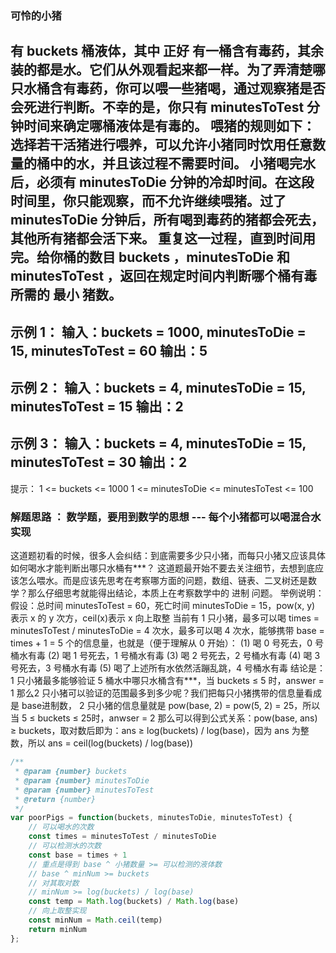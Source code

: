 ### 可怜的小猪
  有 buckets 桶液体，其中 正好 有一桶含有毒药，其余装的都是水。它们从外观看起来都一样。为了弄清楚哪只水桶含有毒药，你可以喂一些猪喝，通过观察猪是否会死进行判断。不幸的是，你只有 minutesToTest 分钟时间来确定哪桶液体是有毒的。
  喂猪的规则如下：
  选择若干活猪进行喂养，可以允许小猪同时饮用任意数量的桶中的水，并且该过程不需要时间。
  小猪喝完水后，必须有 minutesToDie 分钟的冷却时间。在这段时间里，你只能观察，而不允许继续喂猪。过了 minutesToDie 分钟后，所有喝到毒药的猪都会死去，其他所有猪都会活下来。
  重复这一过程，直到时间用完。给你桶的数目 buckets ，minutesToDie 和 minutesToTest ，返回在规定时间内判断哪个桶有毒所需的 最小 猪数。
---
示例 1：
  输入：buckets = 1000, minutesToDie = 15, minutesToTest = 60
  输出：5
---
示例 2：
  输入：buckets = 4, minutesToDie = 15, minutesToTest = 15
  输出：2
---
示例 3：
  输入：buckets = 4, minutesToDie = 15, minutesToTest = 30
  输出：2
---
提示：
  1 <= buckets <= 1000
  1 <= minutesToDie <= minutesToTest <= 100


### 解题思路 ： 数学题，要用到数学的思想 --- 每个小猪都可以喝混合水实现 
  这道题初看的时候，很多人会纠结：到底需要多少只小猪，而每只小猪又应该具体如何喝水才能判断出哪只水桶有***？
  这道题最开始不要去关注细节，去想到底应该怎么喂水。而是应该先思考在考察哪方面的问题，数组、链表、二叉树还是数学？那么仔细思考就能得出结论，本质上在考察数学中的 进制 问题。
  举例说明：
  假设：总时间 minutesToTest = 60，死亡时间 minutesToDie = 15，pow(x, y) 表示 x 的 y 次方，ceil(x)表示 x 向上取整
  当前有 1 只小猪，最多可以喝 times = minutesToTest / minutesToDie = 4 次水，最多可以喝 4 次水，能够携带 base = times + 1 = 5 个的信息量，也就是（便于理解从 0 开始）：
  (1) 喝 0 号死去，0 号桶水有毒
  (2) 喝 1 号死去，1 号桶水有毒
  (3) 喝 2 号死去，2 号桶水有毒
  (4) 喝 3 号死去，3 号桶水有毒
  (5) 喝了上述所有水依然活蹦乱跳，4 号桶水有毒
  结论是： 1 只小猪最多能够验证 5 桶水中哪只水桶含有***，当 buckets ≤ 5 时，answer = 1
  那么2 只小猪可以验证的范围最多到多少呢？我们把每只小猪携带的信息量看成是 base进制数，
  2 只小猪的信息量就是 pow(base, 2) = pow(5, 2) = 25，所以当 5 ≤ buckets ≤ 25时，anwser = 2 那么可以得到公式关系：pow(base, ans) ≥ buckets，取对数后即为：ans ≥ log(buckets) / log(base)，因为 ans 为整数，所以 ans = ceil(log(buckets) / log(base))

```js
/**
 * @param {number} buckets
 * @param {number} minutesToDie
 * @param {number} minutesToTest
 * @return {number}
 */
var poorPigs = function(buckets, minutesToDie, minutesToTest) {
    // 可以喝水的次数
    const times = minutesToTest / minutesToDie
    // 可以检测水的次数
    const base = times + 1
    // 重点是得到 base ^ 小猪数量 >= 可以检测的液体数
    // base ^ minNum >= buckets 
    // 对其取对数
    // minNum >= log(buckets) / log(base)
    const temp = Math.log(buckets) / Math.log(base)
    // 向上取整实现
    const minNum = Math.ceil(temp)
    return minNum
};
```